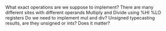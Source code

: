 What exact operations are we suppose to implement? There are many different sites with different operands
Multiply and Divide using %HI %LO registers Do we need to implement mul and div?
Unsigned typecasting results, are they unsigned or ints? Does it matter?
